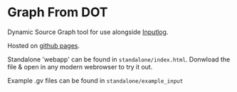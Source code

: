 # Graph From DOT
Dynamic Source Graph tool for use alongside [Inputlog](https://www.inputlog.net/).

Hosted on [github pages](https://joshuamoelans.github.io/inputlog_GraphFromDot/).

Standalone 'webapp' can be found in `standalone/index.html`. Donwload the file & open in any modern webrowser to try it out.

Example .gv files can be found in `standalone/example_input`
